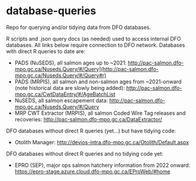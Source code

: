 # database-queries
Repo for querying and/or tidying data from DFO databases.

R scripts and .json query docs (as needed) used to access internal DFO databases. All links below require connection to DFO network. Databases with direct R queries to date are:
- PADS (NuSEDS), all salmon ages up to ~2021: http://pac-salmon.dfo-mpo.gc.ca/Nuseds.Query/#/Query](http://pac-salmon.dfo-mpo.gc.ca/Nuseds.Query/#/Query#r)
- PADS (MRPIS), all salmon and non-salmon ages from ~2021-onward (note historical data are slowly being added): http://pac-salmon.dfo-mpo.gc.ca/CwtDataEntry/#/AgeBatchList
- NuSEDS, all salmon escapement data: http://pac-salmon.dfo-mpo.gc.ca/Nuseds.Query/#/Query
- MRP CWT Extractor (MRPIS), all salmon Coded Wire Tag releases and recoveries: http://pac-salmon.dfo-mpo.gc.ca/DataExtractor/

DFO databases without direct R queries (yet...) but have tidying code:
- Otolith Manager: http://devios-intra.dfo-mpo.gc.ca/Otolith/Default.aspx

DFO databases without direct R queries and no tidying code yet:
- EPRO (SEP), major ops salmon hatchery information from 2022 onward: https://epro-stage.azure.cloud.dfo-mpo.gc.ca/EProWeb/#home
